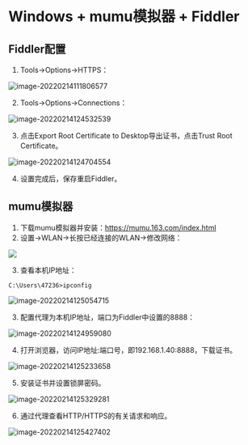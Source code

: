 # Windows + mumu模拟器 + Fiddler

## Fiddler配置

1. Tools→Options→HTTPS：

![image-20220214111806577](https://typora-1308934770.cos.ap-beijing.myqcloud.com/202202141118758.png)

2. Tools→Options→Connections：

![image-20220214124532539](https://typora-1308934770.cos.ap-beijing.myqcloud.com/202202141245656.png)

3. 点击Export Root Certificate to Desktop导出证书，点击Trust Root Certificate。

![image-20220214124704554](https://typora-1308934770.cos.ap-beijing.myqcloud.com/202202141247656.png)

4. 设置完成后，保存重启Fiddler。

## mumu模拟器

1. 下载mumu模拟器并安装：https://mumu.163.com/index.html
2. 设置→WLAN→长按已经连接的WLAN→修改网络：

![](https://typora-1308934770.cos.ap-beijing.myqcloud.com/202202141249306.png)

3. 查看本机IP地址：

```
C:\Users\47236>ipconfig
```

![image-20220214125054715](https://typora-1308934770.cos.ap-beijing.myqcloud.com/202202141250784.png)

3. 配置代理为本机IP地址，端口为Fiddler中设置的8888：

![image-20220214124959080](https://typora-1308934770.cos.ap-beijing.myqcloud.com/202202141249189.png)

4. 打开浏览器，访问IP地址:端口号，即192.168.1.40:8888，下载证书。

![image-20220214125233658](https://typora-1308934770.cos.ap-beijing.myqcloud.com/202202141252773.png)

5. 安装证书并设置锁屏密码。

![image-20220214125329281](https://typora-1308934770.cos.ap-beijing.myqcloud.com/202202141253334.png)

6. 通过代理查看HTTP/HTTPS的有关请求和响应。

![image-20220214125427402](https://typora-1308934770.cos.ap-beijing.myqcloud.com/202202141254561.png)

